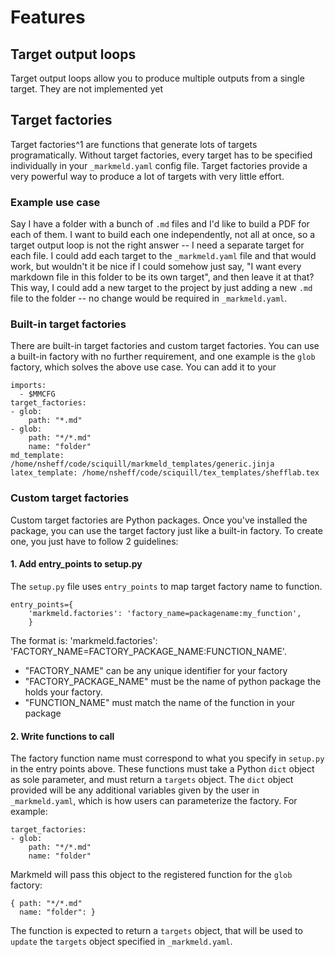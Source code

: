 # Features

## Target output loops

Target output loops allow you to produce multiple outputs from a single target. They are not implemented yet

## Target factories

Target factories^1 are functions that generate lots of targets programatically. Without target factories, every target has to be specified individually in your `_markmeld.yaml` config file. Target factories provide a very powerful way to produce a lot of targets with very little effort. 

### Example use case

Say I have a folder with a bunch of `.md` files and I'd like to build a PDF for each of them. I want to build each one independently, not all at once, so a target output loop is not the right answer -- I need a separate target for each file. I could add each target to the `_markmeld.yaml` file and that would work, but wouldn't it be nice if I could somehow just say, "I want every markdown file in this folder to be its own target", and then leave it at that? This way, I could add a new target to the project by just adding a new `.md` file to the folder -- no change would be required in `_markmeld.yaml`.

### Built-in target factories

There are built-in target factories and custom target factories. You can use a built-in factory with no further requirement, and one example is the `glob` factory, which solves the above use case. You can add it to your 

```
imports:
  - $MMCFG
target_factories:
- glob:
    path: "*.md"
- glob:
    path: "*/*.md"
    name: "folder"
md_template: /home/nsheff/code/sciquill/markmeld_templates/generic.jinja
latex_template: /home/nsheff/code/sciquill/tex_templates/shefflab.tex
```


### Custom target factories

Custom target factories are Python packages. Once you've installed the package, you can use the target factory just like a built-in factory. To create one, you just have to follow 2 guidelines:

#### 1. Add entry_points to setup.py

The `setup.py` file uses `entry_points` to map target factory name to function.

    entry_points={
        'markmeld.factories': 'factory_name=packagename:my_function',
        }

The format is: 'markmeld.factories': 'FACTORY_NAME=FACTORY_PACKAGE_NAME:FUNCTION_NAME'.

- "FACTORY_NAME" can be any unique identifier for your factory
- "FACTORY_PACKAGE_NAME" must be the name of python package the holds your factory.
- "FUNCTION_NAME" must match the name of the function in your package


#### 2. Write functions to call

The factory function name must correspond to what you specify in `setup.py` in the entry points above. These functions must take a Python `dict` object as sole parameter, and must return a `targets` object. The `dict` object provided will be any additional variables given by the user in `_markmeld.yaml`, which is how users can parameterize the factory. For example:

```
target_factories:
- glob:
    path: "*/*.md"
    name: "folder"
```

Markmeld will pass this object to the registered function for the `glob` factory:

```
{ path: "*/*.md"
  name: "folder": }
```

The function is expected to return a `targets` object, that will be used to `update` the `targets` object specified in `_markmeld.yaml`.


[^1]: Name borrowed from the excellent [targets R package](https://books.ropensci.org/targets/).